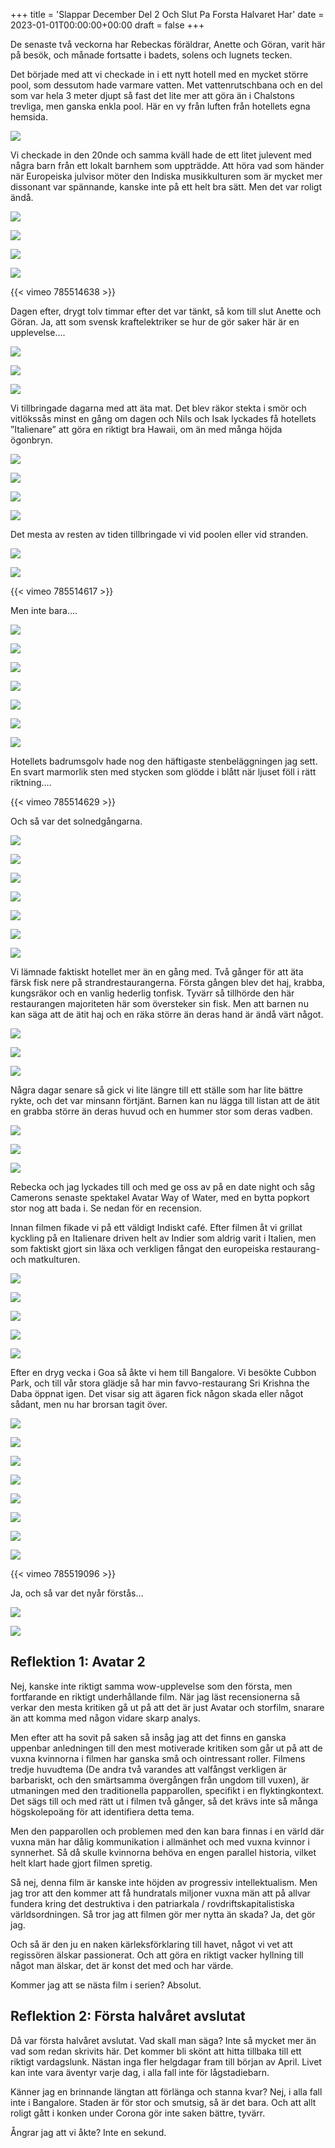 +++
title = 'Slappar December Del 2 Och Slut Pa Forsta Halvaret Har'
date = 2023-01-01T00:00:00+00:00
draft = false
+++



 De senaste två veckorna har Rebeckas föräldrar, Anette och Göran, varit här på besök, och månade fortsatte i badets, solens och lugnets tecken.
 



 Det började med att vi checkade in i ett nytt hotell med en mycket större pool, som dessutom hade varmare vatten. Met vattenrutschbana och en del som var hela 3 meter djupt så fast det lite mer att göra än i Chalstons trevliga, men ganska enkla pool. Här en vy från luften från hotellets egna hemsida.
 



![](Kenliworth-aerial-view.jpeg)


 Vi checkade in den 20nde och samma kväll hade de ett litet julevent med några barn från ett lokalt barnhem som uppträdde. Att höra vad som händer när Europeiska julvisor möter den Indiska musikkulturen som är mycket mer dissonant var spännande, kanske inte på ett helt bra sätt. Men det var roligt ändå.
 




![](IMG_4524.jpg)


![](IMG_8646-1.jpg)


![](IMG_3730.jpeg)


![](IMG_8645.jpg)




 {{< vimeo 785514638 >}}
 


 Dagen efter, drygt tolv timmar efter det var tänkt, så kom till slut Anette och Göran. Ja, att som svensk kraftelektriker se hur de gör saker här är en upplevelse….
 




![](IMG_8554.jpg)


![](IMG_8731.jpeg)


![](IMG_4507.jpeg)



 Vi tillbringade dagarna med att äta mat. Det blev räkor stekta i smör och vitlökssås minst en gång om dagen och Nils och Isak lyckades få hotellets ”Italienare” att göra en riktigt bra Hawaii, om än med många höjda ögonbryn.
 




![](IMG_4517-1.jpg)


![](IMG_4509.jpeg)


![](IMG_8649.jpg)


![](IMG_8741.jpeg)



 Det mesta av resten av tiden tillbringade vi vid poolen eller vid stranden.
 




![](IMG_8578.jpg)


![](IMG_8674.jpeg)




 {{< vimeo 785514617 >}}
 


 Men inte bara….
 




![](IMG_4499.jpg)


![](IMG_4500.jpg)


![](IMG_8631.jpg)


![](IMG_4503.jpeg)


![](IMG_8793.jpg)


![](IMG_8640-2.jpg)


![](IMG_3741.jpeg)



 Hotellets badrumsgolv hade nog den häftigaste stenbeläggningen jag sett. En svart marmorlik sten med stycken som glödde i blått när ljuset föll i rätt riktning….
 




 {{< vimeo 785514629 >}}
 


 Och så var det solnedgångarna.
 




![](IMG_8641.jpg)


![](IMG_8642-1.jpg)


![](IMG_8683.jpeg)


![](IMG_8695.jpeg)


![](IMG_8743.jpeg)


![](IMG_8771-1.jpeg)


![](IMG_8765.jpeg)



 Vi lämnade faktiskt hotellet mer än en gång med. Två gånger för att äta färsk fisk nere på strandrestaurangerna. Första gången blev det haj, krabba, kungsräkor och en vanlig hederlig tonfisk. Tyvärr så tillhörde den här restaurangen majoriteten här som översteker sin fisk. Men att barnen nu kan säga att de ätit haj och en räka större än deras hand är ändå värt något.
 




![](IMG_8684.jpeg)


![](IMG_8707.jpeg)


![](IMG_8681.jpeg)



 Några dagar senare så gick vi lite längre till ett ställe som har lite bättre rykte, och det var minsann förtjänt. Barnen kan nu lägga till listan att de ätit en grabba större än deras huvud och en hummer stor som deras vadben.
 




![](IMG_8749-1.jpeg)


![](IMG_8745.jpeg)


![](IMG_8747.jpeg)



 Rebecka och jag lyckades till och med ge oss av på en date night och såg Camerons senaste spektakel Avatar Way of Water, med en bytta popkort stor nog att bada i. Se nedan för en recension.
 



 Innan filmen fikade vi på ett väldigt Indiskt café. Efter filmen åt vi grillat kyckling på en Italienare driven helt av Indier som aldrig varit i Italien, men som faktiskt gjort sin läxa och verkligen fångat den europeiska restaurang- och matkulturen.
 




![](IMG_3747.jpeg)


![](IMG_3750-1.jpeg)


![](IMG_3749.jpeg)


![](IMG_3746.jpeg)


![](IMG_4523-1.jpeg)



 Efter en dryg vecka i Goa så åkte vi hem till Bangalore. Vi besökte Cubbon Park, och till vår stora glädje så har min favvo-restaurang Sri Krishna the Daba öppnat igen. Det visar sig att ägaren fick någon skada eller något sådant, men nu har brorsan tagit över.
 




![](IMG_8834.jpeg)


![](IMG_8835.jpeg)


![](IMG_8838-1.jpeg)


![](IMG_8863-1.jpeg)


![](IMG_8848.jpeg)


![](IMG_8884.jpeg)


![](IMG_8840.jpeg)


![](IMG_8940.jpeg)




 {{< vimeo 785519096 >}}
 


 Ja, och så var det nyår förstås…
 




![](IMG_8980.jpeg)


![](IMG_8990.jpeg)


## Reflektion 1: Avatar 2



 Nej, kanske inte riktigt samma wow-upplevelse som den första, men fortfarande en riktigt underhållande film. När jag läst recensionerna så verkar den mesta kritiken gå ut på att det är just Avatar och storfilm, snarare än att komma med någon vidare skarp analys.
 



 Men efter att ha sovit på saken så insåg jag att det finns en ganska uppenbar anledningen till den mest motiverade kritiken som går ut på att de vuxna kvinnorna i filmen har ganska små och ointressant roller. Filmens tredje huvudtema (De andra två varandes att valfångst verkligen är barbariskt, och den smärtsamma övergången från ungdom till vuxen), är utmaningen med den traditionella papparollen, specifikt i en flyktingkontext. Det sägs till och med rätt ut i filmen två gånger, så det krävs inte så många högskolepoäng för att identifiera detta tema.
 



 Men den papparollen och problemen med den kan bara finnas i en värld där vuxna män har dålig kommunikation i allmänhet och med vuxna kvinnor i synnerhet. Så då skulle kvinnorna behöva en engen parallel historia, vilket helt klart hade gjort filmen spretig.
 



 Så nej, denna film är kanske inte höjden av progressiv intellektualism. Men jag tror att den kommer att få hundratals miljoner vuxna män att på allvar fundera kring det destruktiva i den patriarkala / rovdriftskapitalistiska världsordningen. Så tror jag att filmen gör mer nytta än skada? Ja, det gör jag.
 



 Och så är den ju en naken kärleksförklaring till havet, något vi vet att regissören älskar passionerat. Och att göra en riktigt vacker hyllning till något man älskar, det är konst det med och har värde.
 



 Kommer jag att se nästa film i serien? Absolut.
 


## Reflektion 2: Första halvåret avslutat



 Då var första halvåret avslutat. Vad skall man säga? Inte så mycket mer än vad som redan skrivits här. Det kommer bli skönt att hitta tillbaka till ett riktigt vardagslunk. Nästan inga fler helgdagar fram till början av April. Livet kan inte vara äventyr varje dag, i alla fall inte för lågstadiebarn.
 



 Känner jag en brinnande längtan att förlänga och stanna kvar? Nej, i alla fall inte i Bangalore. Staden är för stor och smutsig, så är det bara. Och att allt roligt gått i konken under Corona gör inte saken bättre, tyvärr.
 



 Ångrar jag att vi åkte? Inte en sekund.
 



